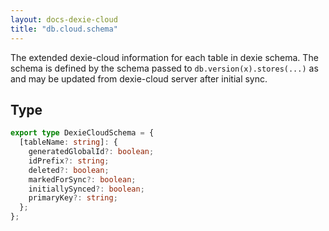 ```yaml
---
layout: docs-dexie-cloud
title: "db.cloud.schema"
---
```


The extended dexie-cloud information for each table in dexie schema. The schema is defined by the schema passed to `db.version(x).stores(...)` as and may be updated from dexie-cloud server after initial sync.

## Type

```ts
export type DexieCloudSchema = {
  [tableName: string]: {
    generatedGlobalId?: boolean;
    idPrefix?: string;
    deleted?: boolean;
    markedForSync?: boolean;
    initiallySynced?: boolean;
    primaryKey?: string;
  };
};
```

